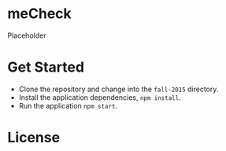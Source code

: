 meCheck
=======

Placeholder

Get Started
===========
- Clone the repository and change into the `fall-2015` directory.
- Install the application dependencies, `npm install`.
- Run the application `npm start`.

License
=======

